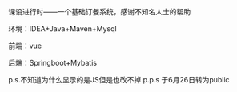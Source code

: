 课设进行时——一个基础订餐系统，感谢不知名人士的帮助

环境：IDEA+Java+Maven+Mysql

前端：vue

后端：Springboot+Mybatis

p.s.不知道为什么显示的是JS但是也改不掉
p.p.s 于6月26日转为public
